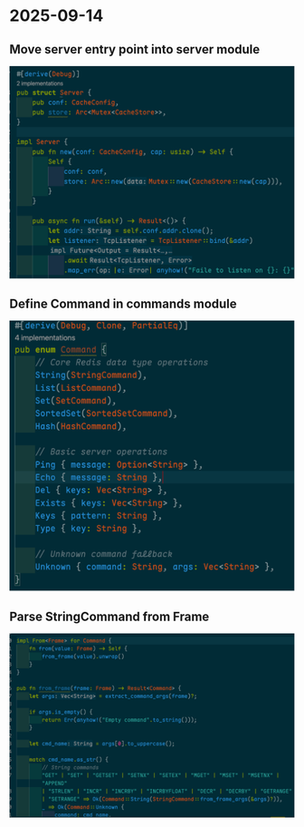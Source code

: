# 2025-09-14

## Move server entry point into server module

![Server](server.png)

## Define Command in commands module

![Command](commands.png)

## Parse StringCommand from Frame

![Parse Commands](parse_cmd.png)
